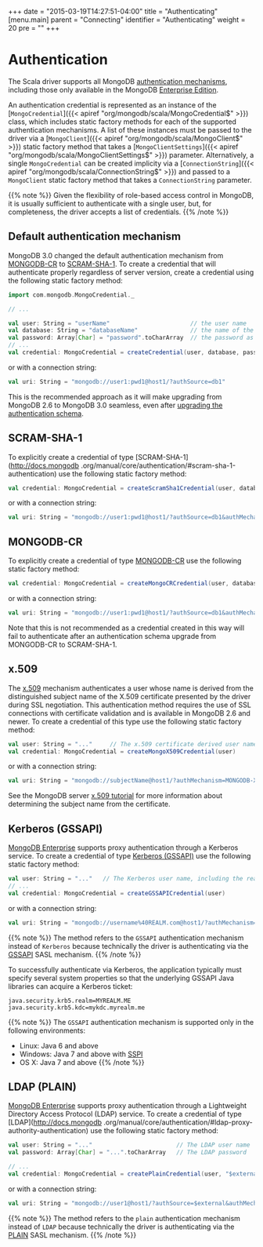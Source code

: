 +++
date = "2015-03-19T14:27:51-04:00"
title = "Authenticating"
[menu.main]
  parent = "Connecting"
  identifier = "Authenticating"
  weight = 20
  pre = "<i class='fa'></i>"
+++

# Authentication

The Scala driver supports all MongoDB [authentication mechanisms](http://docs.mongodb.org/manual/core/authentication/), including those
only available in the MongoDB [Enterprise Edition](http://docs.mongodb.org/manual/administration/install-enterprise/).

An authentication credential is represented as an instance of the
[`MongoCredential`]({{< apiref "org/mongodb/scala/MongoCredential$" >}}) class, which includes static factory methods for
each of the supported authentication mechanisms.  A list of these instances must be passed to the driver via a
[`MongoClient`]({{< apiref "org/mongodb/scala/MongoClient$" >}}) static factory method that takes a 
[`MongoClientSettings`]({{< apiref "org/mongodb/scala/MongoClientSettings$" >}}) parameter.  Alternatively, a single 
`MongoCredential` can be created implicity via a 
[`ConnectionString`]({{< apiref "org/mongodb/scala/ConnectionString$" >}}) and passed to a `MongoClient` static factory method that 
takes a `ConnectionString` parameter. 

{{% note %}}
Given the flexibility of role-based access control in MongoDB, it is usually sufficient to authenticate with a single user, but, for 
completeness, the driver accepts a list of credentials.
{{% /note %}}

## Default authentication mechanism

MongoDB 3.0 changed the default authentication mechanism from
[MONGODB-CR](http://docs.mongodb.org/manual/core/authentication/#mongodb-cr-authentication) to
[SCRAM-SHA-1](http://docs.mongodb.org/manual/core/authentication/#scram-sha-1-authentication).  To create a credential that will
authenticate properly regardless of server version, create a credential using the following static factory method:

 ```scala
import com.mongodb.MongoCredential._

// ...

val user: String = "userName"                       // the user name
val database: String = "databaseName"               // the name of the database in which the user is defined
val password: Array[Char] = "password".toCharArray  // the password as a character array
// ...
val credential: MongoCredential = createCredential(user, database, password)
```

or with a connection string:

```scala
val uri: String = "mongodb://user1:pwd1@host1/?authSource=db1"
```

This is the recommended approach as it will make upgrading from MongoDB 2.6 to MongoDB 3.0 seamless, even after [upgrading the
authentication schema](http://docs.mongodb.org/manual/release-notes/3.0-scram/#upgrade-mongodb-cr-to-scram).


## SCRAM-SHA-1

To explicitly create a credential of type [SCRAM-SHA-1](http://docs.mongodb .org/manual/core/authentication/#scram-sha-1-authentication)
use the following static factory method:

```scala
val credential: MongoCredential = createScramSha1Credential(user, database, password)
```

or with a connection string:

```scala
val uri: String = "mongodb://user1:pwd1@host1/?authSource=db1&authMechanism=SCRAM-SHA-1"
```

## MONGODB-CR

To explicitly create a credential of type [MONGODB-CR](http://docs.mongodb.org/manual/core/authentication/#mongodb-cr-authentication)
use the following static factory method:

```scala
val credential: MongoCredential = createMongoCRCredential(user, database, password)
```

or with a connection string:

```scala
val uri: String = "mongodb://user1:pwd1@host1/?authSource=db1&authMechanism=MONGODB-CR"
```

Note that this is not recommended as a credential created in this way will fail to authenticate after an authentication schema upgrade
from MONGODB-CR to SCRAM-SHA-1.

## x.509

The [x.509](http://docs.mongodb.org/manual/core/authentication/#x-509-certificate-authentication) mechanism authenticates a user
whose name is derived from the distinguished subject name of the X.509 certificate presented by the driver during SSL negotiation. This
authentication method requires the use of SSL connections with certificate validation and is available in MongoDB 2.6 and newer. To
create a credential of this type use the following static factory method:

```scala
val user: String = "..."     // The x.509 certificate derived user name, e.g. "CN=user,OU=OrgUnit,O=myOrg,..."
val credential: MongoCredential = createMongoX509Credential(user)
```

or with a connection string:

```scala
val uri: String = "mongodb://subjectName@host1/?authMechanism=MONGODB-X509"
```

See the MongoDB server
[x.509 tutorial](http://docs.mongodb.org/manual/tutorial/configure-x509-client-authentication/#add-x-509-certificate-subject-as-a-user) for
more information about determining the subject name from the certificate.

## Kerberos (GSSAPI)

[MongoDB Enterprise](http://www.mongodb.com/products/mongodb-enterprise) supports proxy authentication through a Kerberos service.  To
create a credential of type [Kerberos (GSSAPI)](http://docs.mongodb.org/manual/core/authentication/#kerberos-authentication) use the
following static factory method:

```scala
val user: String = "..."   // The Kerberos user name, including the realm, e.g. "user1@MYREALM.ME"
// ...
val credential: MongoCredential = createGSSAPICredential(user)
```

or with a connection string:

```scala
val uri: String = "mongodb://username%40REALM.com@host1/?authMechanism=GSSAPI"
```

{{% note %}}
The method refers to the `GSSAPI` authentication mechanism instead of `Kerberos` because technically the driver is authenticating via the 
[GSSAPI](https://tools.ietf.org/html/rfc4752) SASL mechanism.
{{% /note %}}

To successfully authenticate via Kerberos, the application typically must specify several system properties so that the underlying GSSAPI
Java libraries can acquire a Kerberos ticket:

    java.security.krb5.realm=MYREALM.ME
    java.security.krb5.kdc=mykdc.myrealm.me

{{% note %}}
The `GSSAPI` authentication mechanism is supported only in the following environments:

* Linux: Java 6 and above 
* Windows: Java 7 and above with [SSPI](https://msdn.microsoft.com/en-us/library/windows/desktop/aa380493)
* OS X: Java 7 and above
{{% /note %}}

## LDAP (PLAIN)

[MongoDB Enterprise](http://www.mongodb.com/products/mongodb-enterprise) supports proxy authentication through a Lightweight Directory
Access Protocol (LDAP) service.  To create a credential of type [LDAP](http://docs.mongodb
.org/manual/core/authentication/#ldap-proxy-authority-authentication) use the following static factory method:

```scala
val user: String = "..."                        // The LDAP user name
val password: Array[Char] = "...".toCharArray   // The LDAP password

// ...
val credential: MongoCredential = createPlainCredential(user, "$external", password)
```

or with a connection string:

```scala
val uri: String = "mongodb://user1@host1/?authSource=$external&authMechanism=PLAIN"
```

{{% note %}}
The method refers to the `plain` authentication mechanism instead of `LDAP` because technically the driver is authenticating via the 
[PLAIN](https://www.ietf.org/rfc/rfc4616.txt) SASL mechanism.
{{% /note %}}
